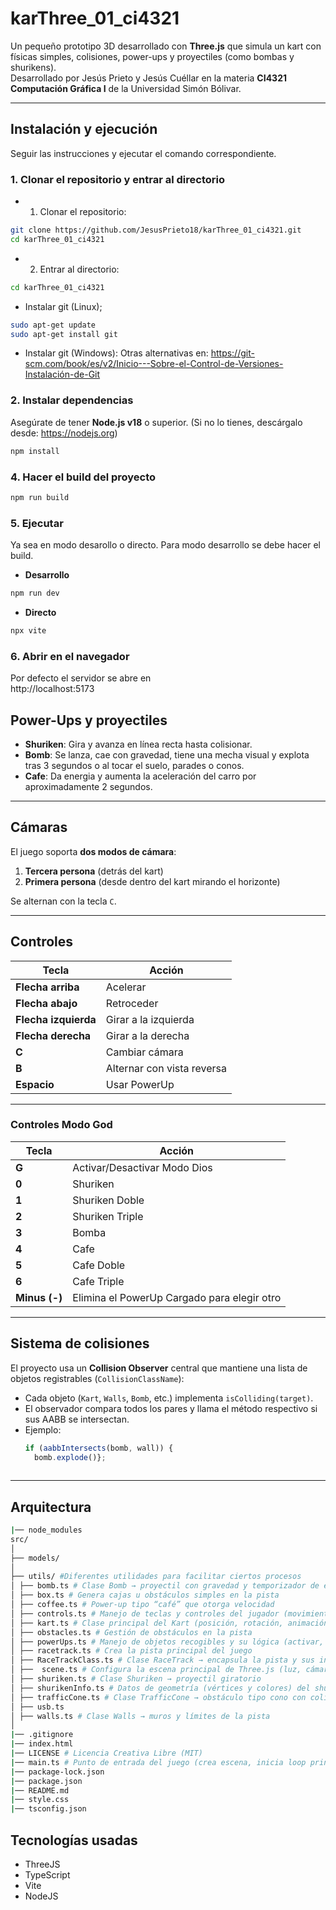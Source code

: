 # karThree_01_ci4321
Un pequeño prototipo 3D desarrollado con **Three.js** que simula un kart con físicas simples, colisiones, power-ups y proyectiles (como bombas y shurikens).  
Desarrollado por Jesús Prieto y Jesús Cuéllar en la materia **CI4321 Computación Gráfica I** de la Universidad Simón Bólivar.

---

## Instalación y ejecución
Seguir las instrucciones y ejecutar el comando correspondiente.
### 1. Clonar el repositorio y entrar al directorio
- 1. Clonar el repositorio:
```bash
git clone https://github.com/JesusPrieto18/karThree_01_ci4321.git
cd karThree_01_ci4321
```
- 2. Entrar al directorio:
```bash
cd karThree_01_ci4321
```
- Instalar git (Linux);
```bash
sudo apt-get update
sudo apt-get install git
```
- Instalar git (Windows):
Otras alternativas en:
https://git-scm.com/book/es/v2/Inicio---Sobre-el-Control-de-Versiones-Instalación-de-Git

### 2. Instalar dependencias
Asegúrate de tener **Node.js v18** o superior. (Si no lo tienes, descárgalo desde: https://nodejs.org)

```bash
npm install
```

### 4. Hacer el build del proyecto 
```bash
npm run build
```

### 5. Ejecutar
Ya sea en modo desarollo o directo. 
Para modo desarrollo se debe hacer el build.
- **Desarrollo**  
```bash
npm run dev
```
- **Directo**
```bash
npx vite
```
### 6. Abrir en el navegador
Por defecto el servidor se abre en  
http://localhost:5173

## Power-Ups y proyectiles

- **Shuriken**: Gira y avanza en línea recta hasta colisionar.  
- **Bomb**: Se lanza, cae con gravedad, tiene una mecha visual y explota tras 3 segundos o al tocar el suelo, parades o conos.
- **Cafe**: Da energia y aumenta la aceleración del carro por aproximadamente 2 segundos. 

---

## Cámaras

El juego soporta **dos modos de cámara**:
1. **Tercera persona** (detrás del kart)
2. **Primera persona** (desde dentro del kart mirando el horizonte)

Se alternan con la tecla `C`.

---

## Controles

| Tecla | Acción |
|-------|--------|
| **Flecha arriba** | Acelerar |
| **Flecha abajo**| Retroceder |
| **Flecha izquierda** | Girar a la izquierda |
| **Flecha derecha** | Girar a la derecha |
| **C** | Cambiar cámara |
| **B** | Alternar con vista reversa |
| **Espacio** | Usar PowerUp|

---

### Controles Modo God

| Tecla | Acción |
|-------|--------|
| **G** | Activar/Desactivar Modo Dios |
| **0** | Shuriken |
| **1**| Shuriken Doble |
| **2** |Shuriken Triple|
| **3** | Bomba |
| **4** | Cafe |
| **5** | Cafe Doble |
| **6** | Cafe Triple |
|**Minus (-)**| Elimina el PowerUp Cargado para elegir otro |
---

## Sistema de colisiones

El proyecto usa un **Collision Observer** central que mantiene una lista de objetos registrables (`CollisionClassName`):

- Cada objeto (`Kart`, `Walls`, `Bomb`, etc.) implementa `isColliding(target)`.
- El observador compara todos los pares y llama el método respectivo si sus AABB se intersectan.
- Ejemplo:
  ```ts
  if (aabbIntersects(bomb, wall)) {
    bomb.explode()};
      
  ```

---
## Arquitectura

``` bash 
|── node_modules
src/
│
├── models/
│
├── utils/ #Diferentes utilidades para facilitar ciertos procesos
│ ├── bomb.ts # Clase Bomb → proyectil con gravedad y temporizador de explosión
│ ├── box.ts # Genera cajas u obstáculos simples en la pista
│ ├── coffee.ts # Power-up tipo “café” que otorga velocidad
│ ├── controls.ts # Manejo de teclas y controles del jugador (movimiento, disparo, cámara)
│ ├── kart.ts # Clase principal del Kart (posición, rotación, animación, lanzamiento de power-ups)
│ ├── obstacles.ts # Gestión de obstáculos en la pista
│ ├── powerUps.ts # Manejo de objetos recogibles y su lógica (activar, girar, lanzar)
│ ├── racetrack.ts # Crea la pista principal del juego
│ ├── RaceTrackClass.ts # Clase RaceTrack → encapsula la pista y sus interacciones (colisiones, suelo)
│ ├──  scene.ts # Configura la escena principal de Three.js (luz, cámara, render)
│ ├── shuriken.ts # Clase Shuriken → proyectil giratorio
│ ├── shurikenInfo.ts # Datos de geometría (vértices y colores) del shuriken
│ ├── trafficCone.ts # Clase TrafficCone → obstáculo tipo cono con colisión
│ ├── usb.ts 
│ ├── walls.ts # Clase Walls → muros y límites de la pista
│
|── .gitignore 
|── index.html 
|── LICENSE # Licencia Creativa Libre (MIT)
|── main.ts # Punto de entrada del juego (crea escena, inicia loop principal, renderiza)
|── package-lock.json
|── package.json
|── README.md
|── style.css
|── tsconfig.json 
```
## Tecnologías usadas
- ThreeJS
- TypeScript
- Vite
- NodeJS